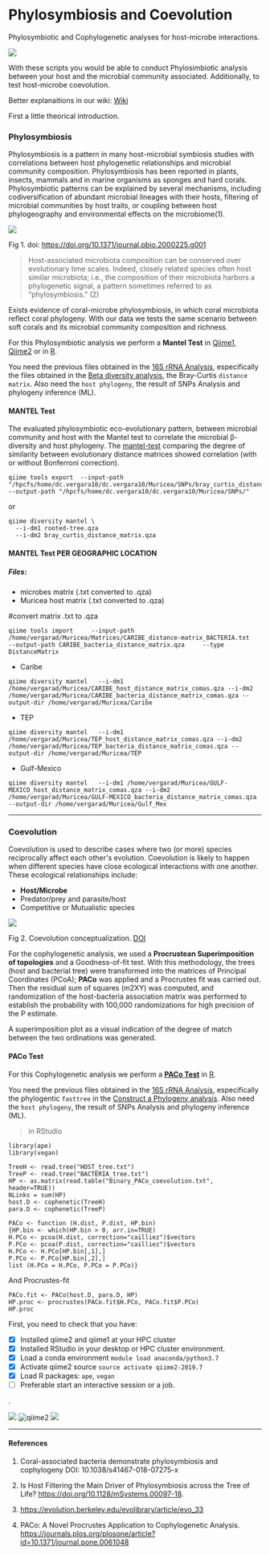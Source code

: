# Phylosymbiosis and Coevolution

Phylosymbiotic and Cophylogenetic analyses for host-microbe interactions.

![](https://thesaurus.plus/img/synonyms/183/coevolution.png)

With these scripts you would be able to conduct Phylosimbiotic analysis between your host and the microbial community associated. Additionally, to test host-microbe coevolution.

Better explanaitions in our wiki: [Wiki](https://github.com/DianaCarolinaVergara/Phylosymbiosis_and_Coevolution/wiki)

First a little theorical introduction.

### Phylosymbiosis

Phylosymbiosis is a pattern in many host-microbial symbiosis studies with correlations between host phylogenetic relationships and microbial community composition. Phylosymbiosis has been reported in plants, insects, mammals and in marine organisms as sponges and hard corals. Phylosymbiotic patterns can be explained by several mechanisms, including codiversification of abundant microbial lineages with their hosts, filtering of microbial communities by host traits, or coupling between host phylogeography and environmental effects on the microbiome(1).

![](https://journals.plos.org/plosbiology/article/file?id=10.1371/journal.pbio.2000225.g001&type=large)

Fig 1. doi: https://doi.org/10.1371/journal.pbio.2000225.g001

> Host-associated microbiota composition can be conserved over evolutionary
time scales. Indeed, closely related species often host similar microbiota; i.e.,
the composition of their microbiota harbors a phylogenetic signal, a pattern sometimes
referred to as “phylosymbiosis.” (2)

Exists evidence of coral-microbe phylosymbiosis, in which coral microbiota reflect coral phylogeny. With our data we tests the same scenario between soft corals and its microbial community composition and richness.

For this Phylosymbiotic analysis we perform a **Mantel Test** in [Qiime1](http://qiime.org/), [Qiime2](https://qiime2.org/) or in [R](https://rstudio.com/).

You need the previous files obtained in the [16S rRNA Analysis](https://github.com/DianaCarolinaVergara/16S-rRNA-Analysis), especifically the files obtained in the [Beta diversity analysis](https://github.com/DianaCarolinaVergara/16S-rRNA-Analysis/wiki/8.2-Beta-Analysis), the Bray-Curtis `distance matrix`. Also need the `host phylogeny`, the result of SNPs Analysis and phylogeny inference (ML).

#### MANTEL Test

The evaluated phylosymbiotic eco-evolutionary pattern, between microbial community and host with the Mantel test to correlate the microbial β-diversity and host phylogeny. The [mantel-test](github.com/DianaCarolinaVergara/Phylosymbiosis_and_Coevolution/wiki/3.-Phylosymbiosis) comparing the degree of similarity between evolutionary distance matrices showed correlation (with or without Bonferroni correction).

```
qiime tools export  --input-path "/hpcfs/home/dc.vergara10/dc.vergara10/Muricea/SNPs/bray_curtis_distance_matrix.qza" --output-path "/hpcfs/home/dc.vergara10/dc.vergara10/Muricea/SNPs/"
```
or

```
qiime diversity mantel \
  --i-dm1 rooted-tree.qza
  --i-dm2 bray_curtis_distance_matrix.qza
  ```
  #### MANTEL Test PER GEOGRAPHIC LOCATION
  
  
 ##### Files:
 - microbes matrix (.txt converted to .qza)
 - Muricea host matrix (.txt converted to .qza)

#convert matrix .txt to .qza 

```
qiime tools import     --input-path /home/vergarad/Muricea/Matrices/CARIBE_distance-matrix_BACTERIA.txt     --output-path CARIBE_bacteria_distance_matrix.qza     --type DistanceMatrix
```
 
  * Caribe
 
``` 
qiime diversity mantel   --i-dm1 /home/vergarad/Muricea/CARIBE_host_distance_matrix_comas.qza --i-dm2 /home/vergarad/Muricea/CARIBE_bacteria_distance_matrix_comas.qza --output-dir /home/vergarad/Muricea/Caribe
```

  * TEP

```
qiime diversity mantel   --i-dm1 /home/vergarad/Muricea/TEP_host_distance_matrix_comas.qza --i-dm2 /home/vergarad/Muricea/TEP_bacteria_distance_matrix_comas.qza --output-dir /home/vergarad/Muricea/TEP

```

  * Gulf-Mexico
  
 ```
qiime diversity mantel   --i-dm1 /home/vergarad/Muricea/GULF-MEXICO_host_distance_matrix_comas.qza --i-dm2 /home/vergarad/Muricea/GULF-MEXICO_bacteria_distance_matrix_comas.qza --output-dir /home/vergarad/Muricea/Gulf_Mex
 ```
_____________
  
### Coevolution

Coevolution is used to describe cases where two (or more) species reciprocally affect each other's evolution. Coevolution is likely to happen when different species have close ecological interactions with one another. These ecological relationships include:

- **Host/Microbe**
- Predator/prey and parasite/host
- Competitive or Mutualistic species


![](https://www.researchgate.net/profile/Anurag_Agrawal5/publication/26881487/figure/fig1/AS:601658455228434@1520457962604/A-conceptualization-of-escape-and-radiate-coevolution-hypothesized-by-Ehrlich-and-Raven_W640.jpg)

Fig 2. Coevolution conceptualization. [DOI](https://www.researchgate.net/publication/26881487_Macroevolution_and_the_biological_diversity_of_plants_and_herbivores/figures?lo=1)

For the cophylogenetic analysis, we used a **Procrustean Superimposition of topologies** and a Goodness-of-fit test. With this methodology, the trees (host and bacterial tree) were transformed into the matrices of Principal Coordinates (PCoA); **PACo** was applied and a Procrustes fit was carried out. Then the residual sum of squares (m2XY) was computed, and randomization of the host-bacteria association matrix was performed to establish the probability with 100,000 randomizations for high precision of the P estimate. 

A superimposition plot as a visual indication of the degree of match between the two ordinations was generated. 

#### PACo Test

For this Cophylogenetic analysis we perform a **[PACo Test](https://github.com/DianaCarolinaVergara/Phylosymbiosis_and_Coevolution/wiki/4.-Cophylogeny)** in [R](https://rstudio.com/).

You need the previous files obtained in the [16S rRNA Analysis](https://github.com/DianaCarolinaVergara/16S-rRNA-Analysis), especifically the phylogentic `fasttree` in the [Construct a Phylogeny analysis](https://github.com/DianaCarolinaVergara/16S-rRNA-Analysis/wiki/10.-Construct-a-Phylogeny). Also need the `host phylogeny`, the result of SNPs Analysis and phylogeny inference (ML).

> in RStudio

```
library(ape)
library(vegan)
```

```
TreeH <- read.tree("HOST_tree.txt")
TreeP <- read.tree("BACTERIA_tree.txt")
HP <- as.matrix(read.table("Binary_PACo_coevolution.txt", header=TRUE))
NLinks = sum(HP)
host.D <- cophenetic(TreeH)
para.D <- cophenetic(TreeP)
```

```
PACo <- function (H.dist, P.dist, HP.bin)
{HP.bin <- which(HP.bin > 0, arr.in=TRUE)
H.PCo <- pcoa(H.dist, correction="cailliez")$vectors
P.PCo <- pcoa(P.dist, correction="cailliez")$vectors
H.PCo <- H.PCo[HP.bin[,1],]
P.PCo <- P.PCo[HP.bin[,2],]
list (H.PCo = H.PCo, P.PCo = P.PCo)}
```

And Procrustes-fit

```
PACo.fit <- PACo(host.D, para.D, HP)
HP.proc <- procrustes(PACo.fit$H.PCo, PACo.fit$P.PCo)
HP.proc
```

First, you need to check that you have:
- [X] Installed qiime2 and qiime1 at your HPC cluster
- [X] Installed RStudio in your desktop or HPC cluster environment.
- [X] Load a conda environment `module load anaconda/python3.7`
- [X] Activate qiime2 source `source activate qiime2-2019.7`
- [X] Load R packages: `ape`, `vegan`
- [ ] Preferable start an interactive session or a job.

.

![](https://qiime2.org/assets/img/q2cli.png)
![qiime2](https://qiime2.org/assets/img/qiime2.svg)
![](http://ape-package.ird.fr/image/new_logo_gold.png)

_____________

#### References

1. Coral-associated bacteria demonstrate phylosymbiosis and cophylogeny DOI: 10.1038/s41467-018-07275-x

2. Is Host Filtering the Main Driver of Phylosymbiosis across the Tree of Life? https://doi.org/10.1128/mSystems.00097-18.

3. https://evolution.berkeley.edu/evolibrary/article/evo_33

4. PACo: A Novel Procrustes Application to Cophylogenetic Analysis. https://journals.plos.org/plosone/article?id=10.1371/journal.pone.0061048
